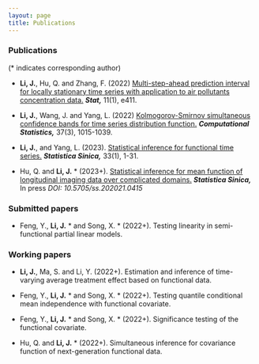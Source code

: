 ```yaml
---
layout: page
title: Publications
---
```







### Publications


(* indicates corresponding author)

* **Li, J.**, Hu, Q. and Zhang, F. (2022)   [Multi-step-ahead prediction interval for locally stationary 
time series with application to air pollutants concentration data.](https://onlinelibrary.wiley.com/doi/abs/10.1002/sta4.411) _**Stat,**_ 11(1), e411.








* **Li, J.**, Wang, J.  and Yang, L. (2022) [Kolmogorov-Smirnov simultaneous confidence bands for time series 
distribution function.](https://link.springer.com/article/10.1007/s00180-021-01149-5) _**Computational Statistics,**_ 37(3), 1015-1039.


* **Li, J.**, and Yang, L. (2023). [Statistical inference for functional time series.](http://www3.stat.sinica.edu.tw/ss_newpaper/SS-2021-0107_na.pdf) _**Statistica Sinica,**_ 33(1), 1-31.


* Hu, Q. and **Li, J.** *  (2023+). [Statistical inference for mean function of longitudinal imaging data over complicated domains.](https://www3.stat.sinica.edu.tw/ss_newpaper/SS-2021-0415_na.pdf) 
_**Statistica Sinica,**_ In press _DOI: 10.5705/ss.202021.0415_



### Submitted papers


* Feng, Y., **Li, J.** *  and Song, X. * (2022+). Testing linearity in semi-functional partial linear models. 





### Working papers


* **Li, J.**, Ma, S. and Li, Y. (2022+). Estimation and inference of time-varying average treatment effect based on functional data. 
 
 
* Feng, Y., **Li, J.** *  and Song, X. * (2022+). Testing quantile conditional mean independence with functional covariate. 

* Feng, Y., **Li, J.** *  and Song, X. * (2022+).  Significance testing of the functional covariate.

* Hu, Q. and **Li, J.** * (2022+). Simultaneous inference for  covariance function of next-generation functional data. 




